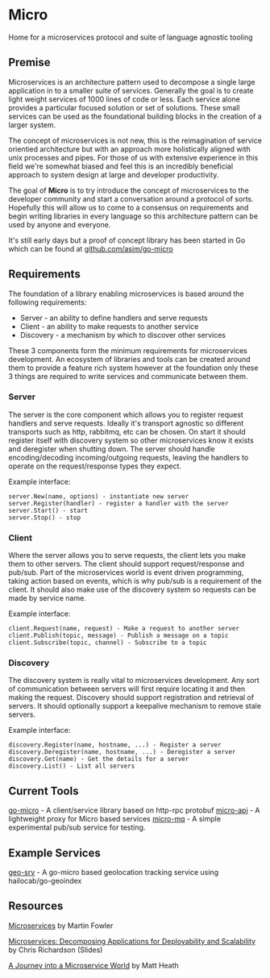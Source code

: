# Micro
Home for a microservices protocol and suite of language agnostic tooling

## Premise
Microservices is an architecture pattern used to decompose a single large application in to a smaller suite of services. Generally the goal is to create light weight services of 1000 lines of code or less. Each service alone provides a particular focused solution or set of solutions. These small services can be used as the foundational building blocks in the creation of a larger system.

The concept of microservices is not new, this is the reimagination of service orientied architecture but with an approach more holistically aligned with unix processes and pipes. For those of us with extensive experience in this field we're somewhat biased and feel this is an incredibly beneficial approach to system design at large and developer productivity.

The goal of **Micro** is to try introduce the concept of microservices to the developer community and start a conversation around a protocol of sorts. Hopefully this will allow us to come to a consensus on requirements and begin writing libraries in every language so this architecture pattern can be used by anyone and everyone.

It's still early days but a proof of concept library has been started in Go which can be found at [github.com/asim/go-micro](https://github.com/asim/go-micro)

## Requirements

The foundation of a library enabling microservices is based around the following requirements:

- Server - an ability to define handlers and serve requests 
- Client - an ability to make requests to another service
- Discovery - a mechanism by which to discover other services

These 3 components form the minimum requirements for microservices development. An ecosystem of libraries and tools can be created around them to provide a feature rich system however at the foundation only these 3 things are required to write services and communicate between them.

### Server

The server is the core component which allows you to register request handlers and serve requests. Ideally it's transport agnostic so different transports such as http, rabbitmq, etc can be chosen. On start it should register itself with discovery system so other microservices know it exists and deregister when shutting down. The server should handle encoding/decoding incoming/outgoing requests, leaving the handlers to operate on the request/response types they expect.

Example interface:
```
server.New(name, options) - instantiate new server
server.Register(handler) - register a handler with the server
server.Start() - start
server.Stop() - stop
```
### Client

Where the server allows you to serve requests, the client lets you make them to other servers. The client should support request/response and pub/sub. Part of the microservices world is event driven programming, taking action based on events, which is why pub/sub is a requirement of the client. It should also make use of the discovery system so requests can be made by service name. 

Example interface:
```
client.Request(name, request) - Make a request to another server
client.Publish(topic, message) - Publish a message on a topic
client.Subscribe(topic, channel) - Subscribe to a topic
```
### Discovery

The discovery system is really vital to microservices development. Any sort of communication between servers will first require locating it and then making the request. Discovery should support registration and retrieval of servers. It should optionally support a keepalive mechanism to remove stale servers.

Example interface:
```
discovery.Register(name, hostname, ...) - Register a server
discovery.Deregister(name, hostname, ...) - Deregister a server
discovery.Get(name) - Get the details for a server
discovery.List() - List all servers
```

## Current Tools
[go-micro](https://github.com/asim/go-micro) - A client/service library based on http-rpc protobuf
[micro-api](https://github.com/asim/micro-api) - A lightweight proxy for Micro based services
[micro-mq](https://github.com/asim/micro-mq) - A simple experimental pub/sub service for testing.

## Example Services
[geo-srv](https://github.com/asim/geo-srv) - A go-micro based geolocation tracking service using hailocab/go-geoindex

## Resources

[Microservices](http://martinfowler.com/articles/microservices.html) by Martin Fowler

[Microservices: Decomposing Applications for Deployability and Scalability](http://www.slideshare.net/chris.e.richardson/microservices-decomposing-applications-for-deployability-and-scalability-jax) by Chris Richardson (Slides)

[A Journey into a Microservice World](https://speakerdeck.com/mattheath/a-journey-into-a-microservice-world) by Matt Heath
